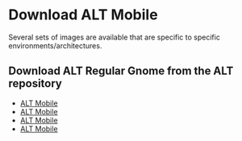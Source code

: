 # Download ALT Mobile

Several sets of images are available that are specific to specific environments/architectures.

## Download ALT Regular Gnome from the ALT repository

- [ALT Mobile <Badge type="info" text="pine" /><Badge type="tip" text="aarch64" />](https://beta.altlinux.org/mobile/latest/alt-mobile-phosh-pine-20240425-aarch64.img.xz)
- [ALT Mobile <Badge type="info" text="un-def" /><Badge type="tip" text="aarch64" />](https://beta.altlinux.org/mobile/latest/alt-mobile-phosh-un-def-20240425-aarch64.img.xz)
- [ALT Mobile <Badge type="info" text="un-def" /><Badge type="tip" text="x86_64" />](https://beta.altlinux.org/mobile/latest/alt-mobile-phosh-un-def-20240425-x86_64.img.xz)
- [ALT Mobile <Badge type="info" text="un-def" /><Badge type="tip" text="riscv64" />](https://beta.altlinux.org/mobile/latest/alt-mobile-phosh-un-def-20240429-riscv64.img.xz)
